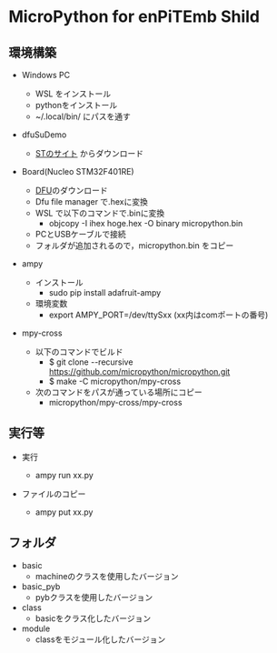 # MicroPython for enPiTEmb Shild

## 環境構築

- Windows PC
  - WSL をインストール
  - pythonをインストール
  - ~/.local/bin/ にパスを通す

- dfuSuDemo
  - [STのサイト](https://www.st.com/en/development-tools/stsw-stm32080.html) からダウンロード

- Board(Nucleo STM32F401RE)
  - [DFU](https://micropython.org/download/stm32/)のダウンロード
  - Dfu file manager で.hexに変換
  - WSL で以下のコマンドで.binに変換
    - objcopy -I ihex hoge.hex -O binary micropython.bin
  - PCとUSBケーブルで接続
  - フォルダが追加されるので，micropython.bin をコピー

- ampy 
  - インストール
    - sudo pip install adafruit-ampy
  - 環境変数
    - export AMPY_PORT=/dev/ttySxx (xx内はcomポートの番号)

- mpy-cross
  - 以下のコマンドでビルド
    - $ git clone --recursive https://github.com/micropython/micropython.git
    - $ make -C micropython/mpy-cross
  - 次のコマンドをパスが通っている場所にコピー
    - micropython/mpy-cross/mpy-cross 

## 実行等

- 実行
  - ampy run xx.py

- ファイルのコピー
  - ampy put xx.py

## フォルダ

- basic
  - machineのクラスを使用したバージョン
- basic_pyb
  - pybクラスを使用したバージョン
- class
  - basicをクラス化したバージョン
- module
  - classをモジュール化したバージョン
